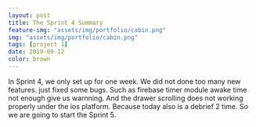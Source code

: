 ```yaml
---
layout: post
title: The Sprint 4 Summary
feature-img: "assets/img/portfolio/cabin.png"
img: "assets/img/portfolio/cabin.png"
tags: [project 1]
date: 2019-09-12
color: brown
---
```


In Sprint 4, we only set up for one week. We did not done too many new features. just fixed some bugs. Such as firebase timer module awake time not enough give us warnning. And the drawer scrolling does not working properly under the ios platform. Because today also is a debrief 2 time. So we are going to start the Sprint 5.